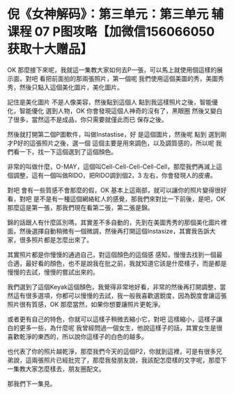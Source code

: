 # 倪《女神解码》：第三单元：第三单元 辅课程 07 P图攻略【加微信156066050获取十大赠品】

OK 那麼接下來呢，我就這一集教大家如何去P一張，可以馬上就使用個這樣的展示面，對吧 看把前面拍的那兩張照片，第一個呢 我們使用這個美圖的秀，美圖秀秀，然後只點入這個美化圖片，美化圖片。

記住是美化圖片 不是人像美容，然後點到這個人 點到我這樣照片之後，智能優化，智能優化 選到人物，OK 你會發現這個人神奇的沒有了，黑眼圈 然後又變白了很多，當然這不是成品，你只需要就僅此而已 保存之後。

然後就打開第二個P圖軟件，叫做Instastise，好 是這個圖片，然後呢 點到 選到剛才P好的這張照片之後，選一個 這個主要是用來調色，以及調質感的，所以呢 我們看一下，找一下這個選到了這個顏色。

非常的叫做什麼，O-MAY，這個叫Cell-Cell-Cell-Cell-Cell，那麼我們再減上這個調整，這有一個叫做RIDO，把RIDO調到個2，3 左右，你會發現人的皮膚。

對吧 會有一些質感不會那麼的假，OK 基本上這兩部，就可以讓你的照片變得很好看，對吧 是不是有一種這個網絡紅人的感覺，那我們來對比一下前後，是吧，OK 那麼這是第一張，那我們現在看第二張，第二張是錦。

錦的話跟人有什麼區別嗎，其實差不多自動的，先到在美圖秀秀的那個美化圖片裡面，然後選擇自動稍微有一個微調，然後再打開這個Instasize，其實我告訴大家，很多照片都是怎麼出來了。

其實照片都是你慢慢的通過自己，對這個顏色的這個感 感知，慢慢去找到一個最合適，最好看的顏色，也不是說我在批之前，我就知道它該是什麼樣子，而是都是慢慢的去試，慢慢的嘗試出來的。

我們選到了這個Keyak這個顏色，我覺得非常地好看，非常的然後再打開調整，當然這有很多選項，你都可以慢慢的去試，我一般我喜歡選銳度，因為銳度會讓這張照片很有質感，OK 那麼當然，如果你想要讓照片更乾淨。

或者更有自己的特色，你就可以這樣子稍微去縮小它，對吧 這樣縮小，這樣子讓白的更多一些，為什麼呢 我曾經問過一個女生，他說這樣子的話，其實女生是很喜歡乾淨的東西的，所以說你這樣子的白色的越多。

也代表了你的照片越乾淨，那麼我們今天的這個P2，你就到這裡，可是有很多兄弟說，這兩張照片已經批完了，那麼我發朋友說，我該配怎麼樣的文字呢，那麼下一集教大家怎麼樣去，朋友圈配文。

那我們下一集見。